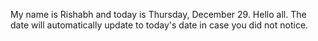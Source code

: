 My name is Rishabh and today is Thursday, December 29. Hello all. The date will automatically update to today's date in case you did not notice.
